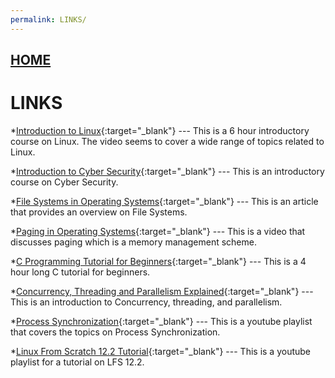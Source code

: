 ```yaml
---
permalink: LINKS/
---
```


## [HOME](../)

# LINKS

*[Introduction to Linux](https://www.youtube.com/watch?v=sWbUDq4S6Y8){:target="_blank"} ---
This is a 6 hour introductory course on Linux. The video seems to cover a wide range of topics related to Linux.

*[Introduction to Cyber Security](https://www.youtube.com/watch?v=z5nc9MDbvkw){:target="_blank"} ---
This is an introductory course on Cyber Security.

*[File Systems in Operating Systems](https://www.geeksforgeeks.org/file-systems-in-operating-system/){:target="_blank"} ---
This is an article that provides an overview on File Systems.

*[Paging in Operating Systems](https://www.youtube.com/watch?v=pJ6qrCB8pDw){:target="_blank"} ---
This is a video that discusses paging which is a memory management scheme.

*[C Programming Tutorial for Beginners](https://www.youtube.com/watch?v=KJgsSFOSQv0){:target="_blank"} ---
This is a 4 hour long C tutorial for beginners.

*[Concurrency, Threading and Parallelism Explained](https://www.youtube.com/watch?v=olYdb0DdGtM){:target="_blank"} ---
This is an introduction to Concurrency, threading, and parallelism.

*[Process Synchronization](https://www.youtube.com/watch?v=ph2awKa8r5Y&list=PLBlnK6fEyqRjDf_dmCEXgl6XjVKDDj0M2){:target="_blank"} ---
This is a youtube playlist that covers the topics on Process Synchronization.

*[Linux From Scratch 12.2 Tutorial](https://www.youtube.com/watch?v=A0tnO3OB4AY&list=PLyc5xVO2uDsDzdT8lkx430hZ-gY69wgS3&index=12){:target="_blank"} ---
This is a youtube playlist for a tutorial on LFS 12.2.
